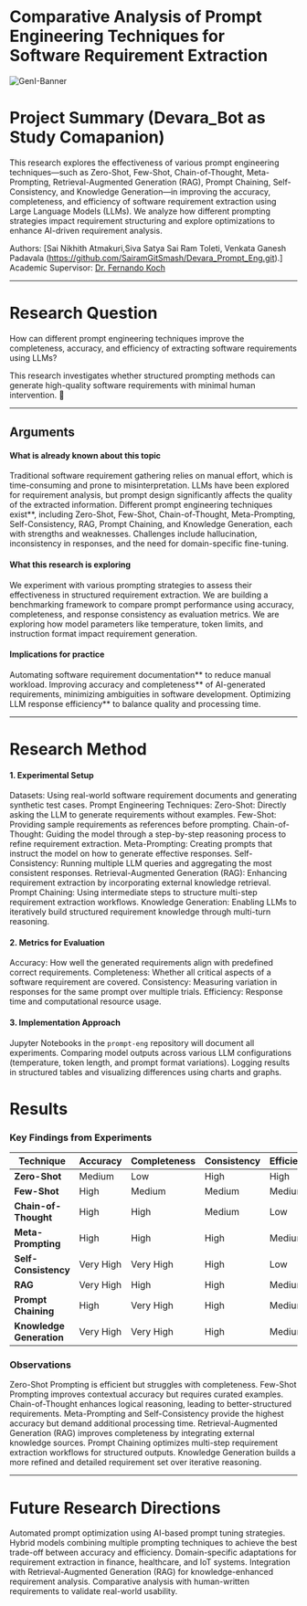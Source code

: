 # Comparative Analysis of Prompt Engineering Techniques for Software Requirement Extraction

![GenI-Banner](https://github.com/genilab-fau/genial-fau.github.io/blob/8f1a2d3523f879e1082918c7bba19553cb6e7212/images/geni-lab-banner.png?raw=true)

# Project Summary (Devara_Bot as Study Comapanion)

This research explores the effectiveness of various prompt engineering techniques—such as Zero-Shot, Few-Shot, Chain-of-Thought, Meta-Prompting, Retrieval-Augmented Generation (RAG), Prompt Chaining, Self-Consistency, and Knowledge Generation—in improving the accuracy, completeness, and efficiency of software requirement extraction using Large Language Models (LLMs). We analyze how different prompting strategies impact requirement structuring and explore optimizations to enhance AI-driven requirement analysis.

Authors: [Sai Nikhith Atmakuri,Siva Satya Sai Ram Toleti, Venkata Ganesh Padavala (https://github.com/SairamGitSmash/Devara_Prompt_Eng.git).]
Academic Supervisor: [Dr. Fernando Koch](http://www.fernandokoch.me)

---

# Research Question

How can different prompt engineering techniques improve the completeness, accuracy, and efficiency of extracting software requirements using LLMs?

This research investigates whether structured prompting methods can generate high-quality software requirements with minimal human intervention. 🚀

---

## Arguments

#### What is already known about this topic

Traditional software requirement gathering relies on manual effort, which is time-consuming and prone to misinterpretation.
LLMs have been explored for requirement analysis, but prompt design significantly affects the quality of the extracted information.
Different prompt engineering techniques exist**, including Zero-Shot, Few-Shot, Chain-of-Thought, Meta-Prompting, Self-Consistency, RAG, Prompt Chaining, and Knowledge Generation, each with strengths and weaknesses.
Challenges include hallucination, inconsistency in responses, and the need for domain-specific fine-tuning.

#### What this research is exploring

We experiment with various prompting strategies to assess their effectiveness in structured requirement extraction.
We are building a benchmarking framework to compare prompt performance using accuracy, completeness, and response consistency as evaluation metrics.
We are exploring how model parameters like temperature, token limits, and instruction format impact requirement generation.

#### Implications for practice

Automating software requirement documentation** to reduce manual workload.
Improving accuracy and completeness** of AI-generated requirements, minimizing ambiguities in software development.
Optimizing LLM response efficiency** to balance quality and processing time.

---

# Research Method

#### 1. Experimental Setup

Datasets: Using real-world software requirement documents and generating synthetic test cases.
Prompt Engineering Techniques:
  Zero-Shot: Directly asking the LLM to generate requirements without examples.
  Few-Shot: Providing sample requirements as references before prompting.
  Chain-of-Thought: Guiding the model through a step-by-step reasoning process to refine requirement extraction.
  Meta-Prompting: Creating prompts that instruct the model on how to generate effective responses.
  Self-Consistency: Running multiple LLM queries and aggregating the most consistent responses.
  Retrieval-Augmented Generation (RAG): Enhancing requirement extraction by incorporating external knowledge retrieval.
  Prompt Chaining: Using intermediate steps to structure multi-step requirement extraction workflows.
  Knowledge Generation: Enabling LLMs to iteratively build structured requirement knowledge through multi-turn reasoning.

#### 2. Metrics for Evaluation

Accuracy: How well the generated requirements align with predefined correct requirements.
Completeness: Whether all critical aspects of a software requirement are covered.
Consistency: Measuring variation in responses for the same prompt over multiple trials.
Efficiency: Response time and computational resource usage.

#### 3. Implementation Approach

Jupyter Notebooks in the `prompt-eng` repository will document all experiments.
Comparing model outputs across various LLM configurations (temperature, token length, and prompt format variations).
Logging results in structured tables and visualizing differences using charts and graphs.


# Results

### Key Findings from Experiments

| Technique             | Accuracy   | Completeness | Consistency | Efficiency |
|----------------------|-----------|-------------|-------------|------------|
| **Zero-Shot**       | Medium    | Low         | High        | High       |
| **Few-Shot**        | High      | Medium      | Medium      | Medium     |
| **Chain-of-Thought**| High      | High        | Medium      | Low        |
| **Meta-Prompting**  | High      | High        | High        | Medium     |
| **Self-Consistency**| Very High | Very High   | High        | Low        |
| **RAG**            | Very High | High        | High        | Medium     |
| **Prompt Chaining** | High      | Very High   | High        | Medium     |
| **Knowledge Generation** | Very High | Very High | High | Medium |

### Observations

Zero-Shot Prompting is efficient but struggles with completeness.
Few-Shot Prompting improves contextual accuracy but requires curated examples.
Chain-of-Thought enhances logical reasoning, leading to better-structured requirements.
Meta-Prompting and Self-Consistency provide the highest accuracy but demand additional processing time.
Retrieval-Augmented Generation (RAG) improves completeness by integrating external knowledge sources.
Prompt Chaining optimizes multi-step requirement extraction workflows for structured outputs.
Knowledge Generation builds a more refined and detailed requirement set over iterative reasoning.

---

# Future Research Directions
Automated prompt optimization using AI-based prompt tuning strategies.
Hybrid models combining multiple prompting techniques to achieve the best trade-off between accuracy and efficiency.
Domain-specific adaptations for requirement extraction in finance, healthcare, and IoT systems.
Integration with Retrieval-Augmented Generation (RAG) for knowledge-enhanced requirement analysis.
Comparative analysis with human-written requirements to validate real-world usability.
